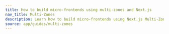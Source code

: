 ```yaml
---
title: How to build micro-frontends using multi-zones and Next.js
nav_title: Multi-Zones
description: Learn how to build micro-frontends using Next.js Multi-Zones to deploy multiple Next.js apps under a single domain.
source: app/guides/multi-zones
---
```

